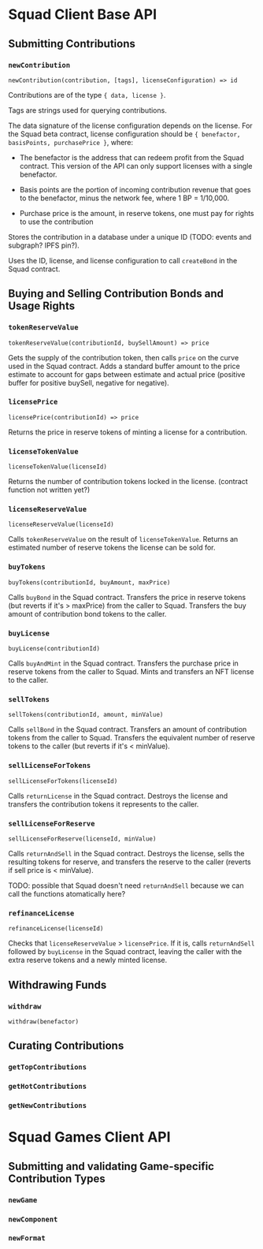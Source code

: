 # Squad Client Base API

## Submitting Contributions

### `newContribution`
`newContribution(contribution, [tags], licenseConfiguration) => id`

Contributions are of the type `{ data, license }`.

Tags are strings used for querying contributions. 

The data signature of the license configuration depends on the license. For the Squad beta contract, license configuration should be `{ benefactor, basisPoints, purchasePrice }`, where:

- The benefactor is the address that can redeem profit from the Squad contract. This version of the API can only support licenses with a single benefactor.

- Basis points are the portion of incoming contribution revenue that goes to the benefactor, minus the network fee, where 1 BP = 1/10,000.

- Purchase price is the amount, in reserve tokens, one must pay for rights to use the contribution

Stores the contribution in a database under a unique ID (TODO: events and subgraph? IPFS pin?). 

Uses the ID, license, and license configuration to call `createBond` in the Squad contract.

## Buying and Selling Contribution Bonds and Usage Rights

### `tokenReserveValue`
`tokenReserveValue(contributionId, buySellAmount) => price`

Gets the supply of the contribution token, then calls `price` on the curve used in the Squad contract. Adds a standard buffer amount to the price estimate to account for gaps between estimate and actual price (positive buffer for positive buySell, negative for negative).

### `licensePrice`
`licensePrice(contributionId) => price`

Returns the price in reserve tokens of minting a license for a contribution.

### `licenseTokenValue`
`licenseTokenValue(licenseId)`

Returns the number of contribution tokens locked in the license. (contract function not written yet?)

### `licenseReserveValue`
`licenseReserveValue(licenseId)`

Calls `tokenReserveValue` on the result of `licenseTokenValue`. Returns an estimated number of reserve tokens the license can be sold for.

### `buyTokens`
`buyTokens(contributionId, buyAmount, maxPrice)`

Calls `buyBond` in the Squad contract. Transfers the price in reserve tokens (but reverts if it's > maxPrice) from the caller to Squad. Transfers the buy amount of contribution bond tokens to the caller.

### `buyLicense`
`buyLicense(contributionId)`

Calls `buyAndMint` in the Squad contract. Transfers the purchase price in reserve tokens from the caller to Squad. Mints and transfers an NFT license to the caller.

### `sellTokens`
`sellTokens(contributionId, amount, minValue)`

Calls `sellBond` in the Squad contract. Transfers an amount of contribution tokens from the caller to Squad. Transfers the equivalent number of reserve tokens to the caller (but reverts if it's < minValue).

### `sellLicenseForTokens`
`sellLicenseForTokens(licenseId)`

Calls `returnLicense` in the Squad contract. Destroys the license and transfers the contribution tokens it represents to the caller.

### `sellLicenseForReserve`
`sellLicenseForReserve(licenseId, minValue)`

Calls `returnAndSell` in the Squad contract. Destroys the license, sells the resulting tokens for reserve, and transfers the reserve to the caller (reverts if sell price is < minValue).

TODO: possible that Squad doesn't need `returnAndSell` because we can call the functions atomatically here?

### `refinanceLicense`
`refinanceLicense(licenseId)`

Checks that `licenseReserveValue` > `licensePrice`. If it is, calls `returnAndSell` followed by `buyLicense` in the Squad contract, leaving the caller with the extra reserve tokens and a newly minted license.

## Withdrawing Funds

### `withdraw`
`withdraw(benefactor)`

## Curating Contributions

### `getTopContributions`

### `getHotContributions`

### `getNewContributions`

# Squad Games Client API

## Submitting and validating Game-specific Contribution Types

### `newGame`

### `newComponent`

### `newFormat`
